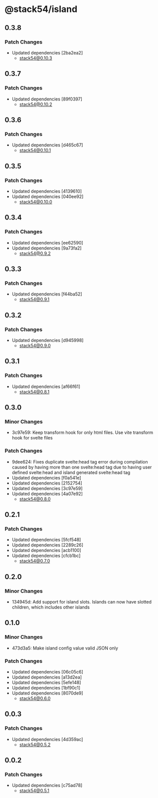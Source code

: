 # @stack54/island

## 0.3.8

### Patch Changes

- Updated dependencies [2ba2ea2]
  - stack54@0.10.3

## 0.3.7

### Patch Changes

- Updated dependencies [89f0397]
  - stack54@0.10.2

## 0.3.6

### Patch Changes

- Updated dependencies [d465c67]
  - stack54@0.10.1

## 0.3.5

### Patch Changes

- Updated dependencies [4139610]
- Updated dependencies [040ee92]
  - stack54@0.10.0

## 0.3.4

### Patch Changes

- Updated dependencies [ee62590]
- Updated dependencies [9a73fa2]
  - stack54@0.9.2

## 0.3.3

### Patch Changes

- Updated dependencies [f44ba52]
  - stack54@0.9.1

## 0.3.2

### Patch Changes

- Updated dependencies [d945998]
  - stack54@0.9.0

## 0.3.1

### Patch Changes

- Updated dependencies [af66f61]
  - stack54@0.8.1

## 0.3.0

### Minor Changes

- 3c97e59: Keep transform hook for only html files. Use vite transform hook for svelte files

### Patch Changes

- 9dee624: Fixes duplicate svelte:head tag error during compilation caused by having more than one svelte:head tag due to having user defined svelte:head and island generated svelte:head tag
- Updated dependencies [f0a541e]
- Updated dependencies [2152754]
- Updated dependencies [3c97e59]
- Updated dependencies [4a07e92]
  - stack54@0.8.0

## 0.2.1

### Patch Changes

- Updated dependencies [5fcf548]
- Updated dependencies [2289c26]
- Updated dependencies [acb1100]
- Updated dependencies [cfcb1bc]
  - stack54@0.7.0

## 0.2.0

### Minor Changes

- 134945d: Add support for island slots. Islands can now have slotted children, which includes other islands

## 0.1.0

### Minor Changes

- 473d3a5: Make island config value valid JSON only

### Patch Changes

- Updated dependencies [06c05c6]
- Updated dependencies [a13d2ea]
- Updated dependencies [5efe148]
- Updated dependencies [1bf90c1]
- Updated dependencies [8070de9]
  - stack54@0.6.0

## 0.0.3

### Patch Changes

- Updated dependencies [4d359ac]
  - stack54@0.5.2

## 0.0.2

### Patch Changes

- Updated dependencies [c75ad78]
  - stack54@0.5.1
